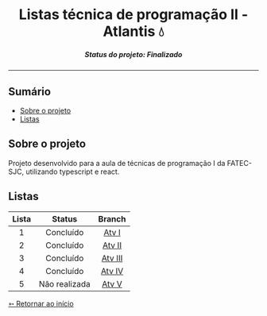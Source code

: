 <h1 align="center">Listas técnica de programação II - Atlantis 💧</h1>
<H5 align="center"> Status do projeto: Finalizado</H5>

<hr> 

## Sumário

- [Sobre o projeto](#Sobre-o-projeto)
- [Listas](#Listas)


## Sobre o projeto

Projeto desenvolvido para a aula de técnicas de programação I da FATEC-SJC, utilizando typescript e react.


## Listas

| Lista | Status | Branch |
|:-----:|:----------:|:---------:|
| 1 | Concluído | [Atv I](https://github.com/SBittencourt/ListaAtlantis---tecnicas-II/tree/AtvI)  |
| 2 | Concluído | [Atv II](https://github.com/SBittencourt/ListaAtlantis---tecnicas-II/tree/AtvII) |  
| 3 | Concluído | [Atv III](https://github.com/SBittencourt/ListaAtlantis---tecnicas-II/tree/AtvIII) | 
| 4 | Concluído | [Atv IV](https://github.com/SBittencourt/ListaAtlantis---tecnicas-II/tree/AtvIV) |
| 5 | Não realizada| [Atv V](https://github.com/SBittencourt/ListaAtlantis---tecnicas-II/tree/AtvV) |


[➳ Retornar ao início](#Sumário)
